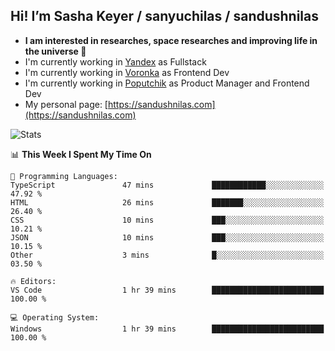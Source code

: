 ## Hi! I’m Sasha Keyer / sanyuchilas / sandushnilas

- **I am interested in researches, space researches and improving life in the universe 🌠** 
- I'm currently working in [Yandex](https://browser.yandex.ru/corp) as Fullstack
- I'm currently working in [Voronka](https://voronka-events.ru/about/) as Frontend Dev
- I'm currently working in [Poputchik](https://putchik.ru/) as Product Manager and Frontend Dev 
- My personal page: [https://sandushnilas.com](https://sandushnilas.com)

![Stats](https://github-readme-stats.vercel.app/api?username=sanyuchilas&show_icons=true&theme=react&hide=issues&count_private=true&layout=compact)

<!--START_SECTION:waka-->
📊 **This Week I Spent My Time On** 

```text
💬 Programming Languages: 
TypeScript               47 mins             ████████████░░░░░░░░░░░░░   47.92 % 
HTML                     26 mins             ███████░░░░░░░░░░░░░░░░░░   26.40 % 
CSS                      10 mins             ███░░░░░░░░░░░░░░░░░░░░░░   10.21 % 
JSON                     10 mins             ███░░░░░░░░░░░░░░░░░░░░░░   10.15 % 
Other                    3 mins              █░░░░░░░░░░░░░░░░░░░░░░░░   03.50 % 

🔥 Editors: 
VS Code                  1 hr 39 mins        █████████████████████████   100.00 % 

💻 Operating System: 
Windows                  1 hr 39 mins        █████████████████████████   100.00 % 
```


<!--END_SECTION:waka-->

